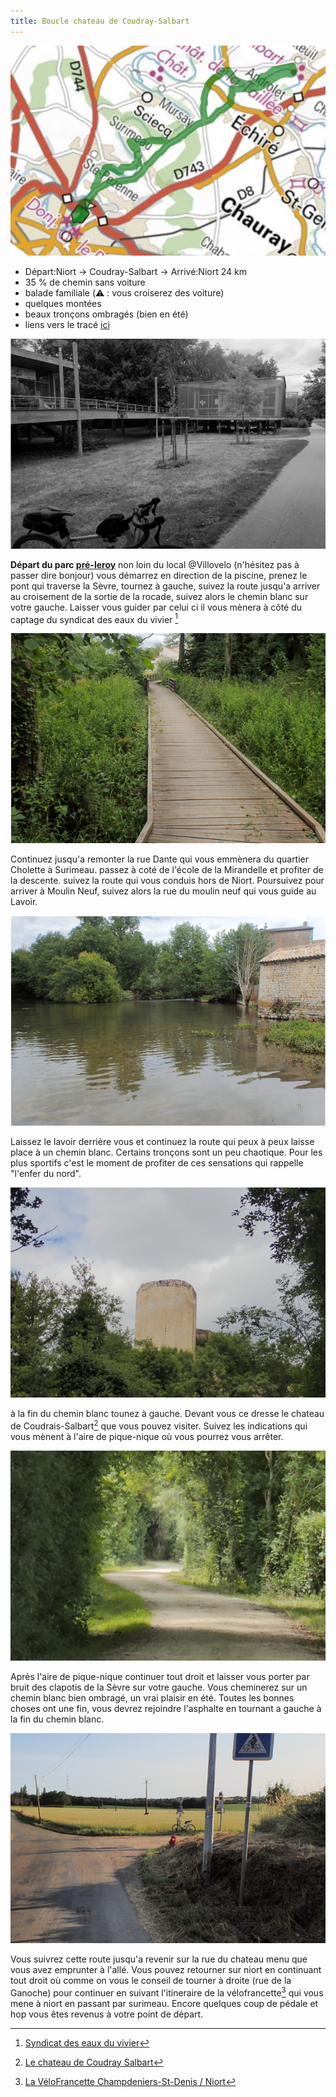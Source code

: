 ```yaml
---
title: Boucle chateau de Coudray-Salbart
---
```


![carte_balade_01](./images/balade_02_carte.png)

- Départ:Niort -> Coudray-Salbart -> Arrivé:Niort 24 km
- 35 % de chemin sans voiture
- balade familiale (⚠️ : vous croiserez des voiture)
- quelques montées
- beaux tronçons ombragés (bien en été)
- liens vers le tracé [ici](./gpx/balade_02.gpx)

![pre-leroy](./images/balade_02_pre-leroy.png)

**Départ du parc [pré-leroy](https://www.vivre-a-niort.com/fr/cadre-de-vie/environnement/parcs-et-jardins/parc-de-pre-leroy/index.html)** non loin du local @Villovelo (n'hésitez pas à passer dire bonjour) vous démarrez en direction de la piscine, prenez le pont qui traverse la Sèvre, tournez à gauche, suivez la route jusqu'a arriver au croisement de la sortie de la rocade, suivez alors le chemin blanc sur votre gauche. Laisser vous guider par celui ci il vous mènera à côté du captage du syndicat des eaux du vivier [^1]

![syndcat](./images/balade_02_syndicat.png)

Continuez jusqu'a remonter la rue Dante qui vous emmènera du quartier Cholette à Surimeau. passez à coté de l'école de la Mirandelle et profiter de la descente. suivez la route qui vous conduis hors de Niort. Poursuivez pour arriver à Moulin Neuf, suivez alors la rue du moulin neuf qui vous guide au Lavoir.

![lavoir](./images/balade_02_lavoir.png)

Laissez le lavoir derrière vous et continuez la route qui peux à peux laisse place à un chemin blanc. Certains tronçons sont un peu chaotique. Pour les plus sportifs c'est le moment de profiter de ces sensations qui rappelle "l'enfer du nord".

![chateau](./images/balade_02_coudray.png)

à la fin du chemin blanc tounez à gauche. Devant vous ce dresse le chateau de Coudrais-Salbart[^2] que vous pouvez visiter. Suivez les indications qui vous mènent à l'aire de pique-nique où vous pourrez vous arrêter.

![retour](./images/balade_02_route.png)

Après l'aire de pique-nique continuer tout droit et laisser vous porter par bruit des clapotis de la Sèvre sur votre gauche. Vous cheminerez sur un chemin blanc bien ombragé, un vrai plaisir en été.
Toutes les bonnes choses ont une fin, vous devrez rejoindre l'asphalte en tournant a gauche à la fin du chemin blanc.

![retour](./images/balade_02_surimeau.png)

Vous suivrez cette route jusqu'a revenir sur la rue du chateau menu que vous avez emprunter à l'allé. Vous pouvez retourner sur niort en continuant tout droit où comme on vous le conseil de tourner à droite (rue de la Ganoche) pour continuer en suivant l'itineraire de la vélofrancette[^3] qui vous mene à niort en passant par surimeau. Encore quelques coup de pédale et hop vous êtes revenus à votre point de départ.

[^1]: [Syndicat des eaux du vivier](http://www.eaux-du-vivier.fr/fr/dou-vient-votre-eau/ressources/captages-principaux/index.html)
[^2]: [Le chateau de Coudray Salbart](https://www.coudraysalbart.fr/)
[^3]: [La VéloFrancette Champdeniers-St-Denis / Niort](https://www.lavelofrancette.com/itineraire/champdeniers-st-denis-niort)
